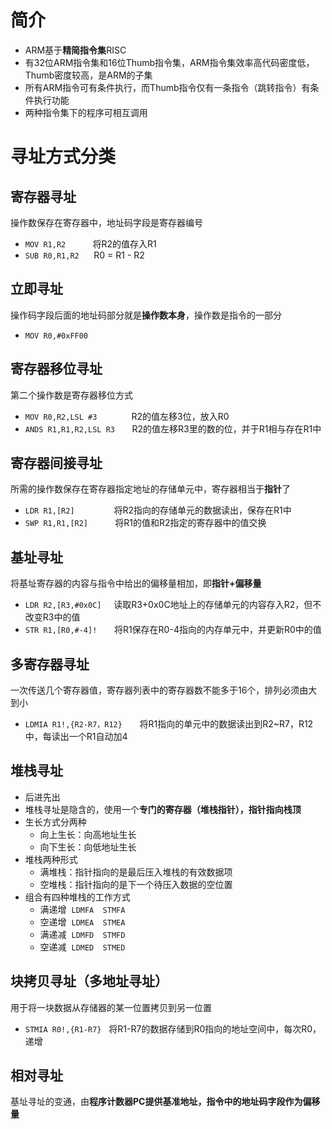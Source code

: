 
# 简介
- ARM基于**精简指令集**RISC
- 有32位ARM指令集和16位Thumb指令集，ARM指令集效率高代码密度低，Thumb密度较高，是ARM的子集
- 所有ARM指令可有条件执行，而Thumb指令仅有一条指令（跳转指令）有条件执行功能
- 两种指令集下的程序可相互调用




# 寻址方式分类

## 寄存器寻址
操作数保存在寄存器中，地址码字段是寄存器编号

- `MOV R1,R2`           将R2的值存入R1
- `SUB R0,R1,R2`      R0 = R1 - R2

## 立即寻址
操作码字段后面的地址码部分就是**操作数本身**，操作数是指令的一部分

- `MOV R0,#0xFF00` 

## 寄存器移位寻址
第二个操作数是寄存器移位方式

- `MOV R0,R2,LSL #3`              R2的值左移3位，放入R0
- `ANDS R1,R1,R2,LSL R3`       R2的值左移R3里的数的位，并于R1相与存在R1中

## 寄存器间接寻址
所需的操作数保存在寄存器指定地址的存储单元中，寄存器相当于**指针**了

- `LDR R1,[R2]`                将R2指向的存储单元的数据读出，保存在R1中
- `SWP R1,R1,[R2]`           将R1的值和R2指定的寄存器中的值交换

## 基址寻址
将基址寄存器的内容与指令中给出的偏移量相加，即**指针+偏移量**

- `LDR R2,[R3,#0x0C]`     读取R3+0x0C地址上的存储单元的内容存入R2，但不改变R3中的值
- `STR R1,[R0,#-4]!`       将R1保存在R0-4指向的内存单元中，并更新R0中的值

## 多寄存器寻址
一次传送几个寄存器值，寄存器列表中的寄存器数不能多于16个，排列必须由大到小

- `LDMIA R1!,{R2-R7，R12}`       将R1指向的单元中的数据读出到R2~R7，R12中，每读出一个R1自动加4

## 堆栈寻址

- 后进先出
- 堆栈寻址是隐含的，使用一个**专门的寄存器（堆栈指针），指针指向栈顶**
- 生长方式分两种
   - 向上生长：向高地址生长
   - 向下生长：向低地址生长
- 堆栈两种形式
   - 满堆栈：指针指向的是最后压入堆栈的有效数据项
   - 空堆栈：指针指向的是下一个待压入数据的空位置
- 组合有四种堆栈的工作方式
   - 满递增  `LDMFA  STMFA` 
   - 空递增  `LDMEA  STMEA` 
   - 满递减  `LDMFD  STMFD` 
   - 空递减  `LDMED  STMED` 

## 块拷贝寻址（多地址寻址）
用于将一块数据从存储器的某一位置拷贝到另一位置

- `STMIA R0!,{R1-R7}`   将R1-R7的数据存储到R0指向的地址空间中，每次R0，递增

## 相对寻址
基址寻址的变通，由**程序计数器PC提供基准地址，指令中的地址码字段作为偏移量**
